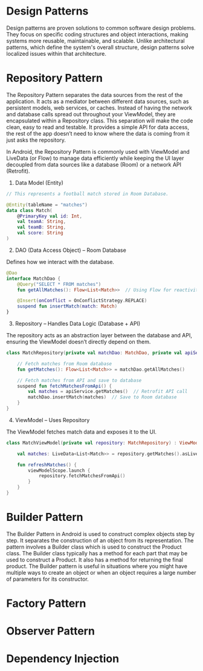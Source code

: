 # Design Patterns

Design patterns are proven solutions to common software design problems. They focus on specific coding structures and object interactions, making systems more reusable, maintainable, and scalable. Unlike architectural patterns, which define the system's overall structure, design patterns solve localized issues within that architecture.

# Repository Pattern

The Repository Pattern separates the data sources from the rest of the application. It acts as a mediator between different data sources, such as persistent models, web services, or caches. Instead of having the network and database calls spread out throughout your ViewModel, they are encapsulated within a Repository class. This separation will make the code clean, easy to read and testable. It provides a simple API for data access, the rest of the app doesn’t need to know where the data is coming from it just asks the repository.

In Android, the Repository Pattern is commonly used with ViewModel and LiveData (or Flow) to manage data efficiently while keeping the UI layer decoupled from data sources like a database (Room) or a network API (Retrofit).

1. Data Model (Entity)

```kt
// This represents a football match stored in Room Database.

@Entity(tableName = "matches")
data class Match(
    @PrimaryKey val id: Int,
    val teamA: String,
    val teamB: String,
    val score: String
)
```

2. DAO (Data Access Object) – Room Database

Defines how we interact with the database.

```kt
@Dao
interface MatchDao {
    @Query("SELECT * FROM matches")
    fun getAllMatches(): Flow<List<Match>>  // Using Flow for reactivity

    @Insert(onConflict = OnConflictStrategy.REPLACE)
    suspend fun insertMatch(match: Match)
}
```

3. Repository – Handles Data Logic (Database + API)

The repository acts as an abstraction layer between the database and API, ensuring the ViewModel doesn’t directly depend on them.

```kt
class MatchRepository(private val matchDao: MatchDao, private val apiService: ApiService) {

    // Fetch matches from Room database
    fun getMatches(): Flow<List<Match>> = matchDao.getAllMatches()

    // Fetch matches from API and save to database
    suspend fun fetchMatchesFromApi() {
        val matches = apiService.getMatches()  // Retrofit API call
        matchDao.insertMatch(matches)  // Save to Room database
    }
}
```

4. ViewModel – Uses Repository

The ViewModel fetches match data and exposes it to the UI.

```kt
class MatchViewModel(private val repository: MatchRepository) : ViewModel() {

    val matches: LiveData<List<Match>> = repository.getMatches().asLiveData()

    fun refreshMatches() {
        viewModelScope.launch {
            repository.fetchMatchesFromApi()
        }
    }
}
```

# Builder Pattern

The Builder Pattern in Android is used to construct complex objects step by step. It separates the construction of an object from its representation. The pattern involves a Builder class which is used to construct the Product class. The Builder class typically has a method for each part that may be used to construct a Product. It also has a method for returning the final product. The Builder pattern is useful in situations where you might have multiple ways to create an object or when an object requires a large number of parameters for its constructor.

# Factory Pattern

# Observer Pattern

# Dependency Injection

